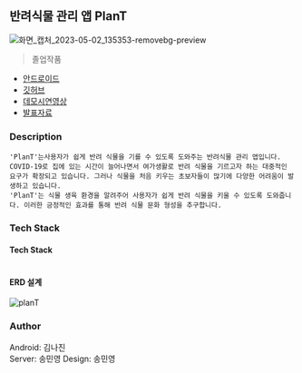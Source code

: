 ## 반려식물 관리 앱 PlanT
![화면_캡처_2023-05-02_135353-removebg-preview](https://github.com/ankisile/graduation-springboot-appservice/assets/53250432/502e0978-ff93-4e6f-8218-4731fca12a1c)

> 졸업작품
- [안드로이드](https://github.com/jejxis/GraduationProject)
- [깃허브](https://github.com/ankisile/graduation-springboot-appservice)
- [데모시연영상](https://drive.google.com/file/d/15sDyizRijrf6OM9K-Zg0xlXpAKks5Uak/view?usp=sharing)
- [발표자료](https://docs.google.com/presentation/d/1FV0qLNpZK1FSXkrlF-46xBQvvPXkVE2A/edit?usp=share_link&ouid=100934178736454734095&rtpof=true&sd=true)

### Description
```
'PlanT'는사용자가 쉽게 반려 식물을 기를 수 있도록 도와주는 반려식물 관리 앱입니다.
COVID-19로 집에 있는 시간이 늘어나면서 여가생활로 반려 식물을 기르고자 하는 대중적인 요구가 확장되고 있습니다. 그러나 식물을 처음 키우는 초보자들이 많기에 다양한 어려움이 발생하고 있습니다. 
'PlanT'는 식물 생육 환경을 알려주어 사용자가 쉽게 반려 식물을 키울 수 있도록 도와줍니다. 이러한 긍정적인 효과를 통해 반려 식물 문화 형성을 추구합니다.
```
### Tech Stack
#### Tech Stack
```

```
#### ERD 설계
![planT](https://github.com/jejxis/GraduationProject/assets/53250432/a34f558d-1321-475d-a1d0-5be501e16dec)

### Author
Android: 김나진  
Server: 송민영
Design: 송민영
